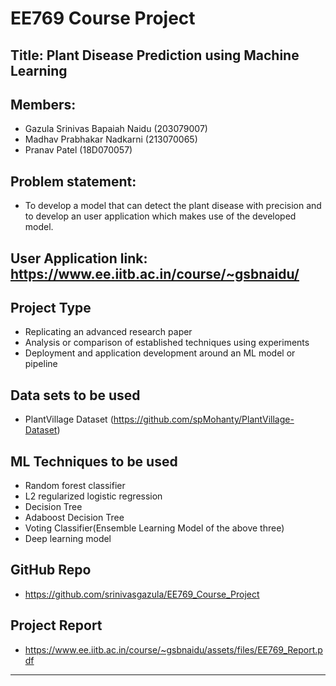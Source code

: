 # EE769 Course Project
## Title: Plant Disease Prediction using Machine Learning
## Members: 
<ul>
<li> Gazula Srinivas Bapaiah Naidu (203079007)</li>
<li> Madhav Prabhakar Nadkarni (213070065)</li>
<li> Pranav Patel (18D070057)</li>
</ul>

## Problem statement:
 * To develop a model that can detect the plant disease with precision and to develop an user application  which makes use of the developed model.

## User Application link: https://www.ee.iitb.ac.in/course/~gsbnaidu/

## Project Type
  * Replicating an advanced research paper
  * Analysis or comparison of established techniques using experiments
  * Deployment and application development around an ML model or pipeline

## Data sets to be used 
  * PlantVillage Dataset (https://github.com/spMohanty/PlantVillage-Dataset)

## ML Techniques to be used
  * Random forest classifier
  * L2 regularized logistic regression
  * Decision Tree
  * Adaboost Decision Tree
  * Voting Classifier(Ensemble Learning Model of the above three)
  * Deep learning model

## GitHub Repo
  * https://github.com/srinivasgazula/EE769_Course_Project

## Project Report
  * https://www.ee.iitb.ac.in/course/~gsbnaidu/assets/files/EE769_Report.pdf
---
